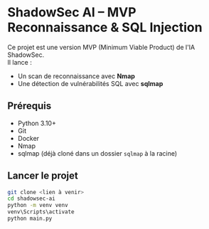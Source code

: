 # ShadowSec AI – MVP Reconnaissance & SQL Injection

Ce projet est une version MVP (Minimum Viable Product) de l'IA ShadowSec.  
Il lance :
- Un scan de reconnaissance avec **Nmap**
- Une détection de vulnérabilités SQL avec **sqlmap**

## Prérequis
- Python 3.10+
- Git
- Docker
- Nmap
- sqlmap (déjà cloné dans un dossier `sqlmap` à la racine)

## Lancer le projet

```bash
git clone <lien à venir>
cd shadowsec-ai
python -m venv venv
venv\Scripts\activate
python main.py
```

